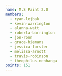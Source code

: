 ```yaml
---
name: M.S Paint 2.0
members:
  - ryan-lejbak
  - kevin-warrington
  - alanna-watt
  - roberta-barrington
  - jon-ronn
  - grace-biemans
  - jessica-forster
  - melissa-arnott
  - travis-robinson
  - theophilus-nenhanga
points: 151
---
```

